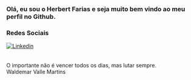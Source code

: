 ### Olá, eu sou o Herbert Farias e seja muito bem vindo ao meu perfil no Github.

### Redes Sociais

[![Linkedin](https://img.shields.io/badge/LinkedIn-0077B5?style=for-the-badge&logo=linkedin&logoColor=white)](https://www.linkedin.com/in/herbert-f-silva-33567153/)<br/>
<br/><br/>O importante não é vencer todos os dias, mas lutar sempre.
<br/>Waldemar Valle Martins 

<!---
hbtfsilvadata/hbtfsilvadata is a ✨ special ✨ repository because its `README.md` (this file) appears on your GitHub profile.
You can click the Preview link to take a look at your changes.
--->

